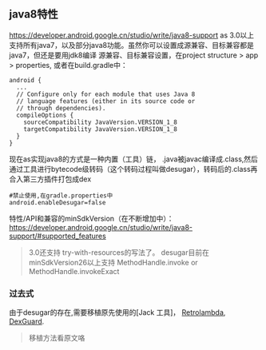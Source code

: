 ## java8特性

https://developer.android.google.cn/studio/write/java8-support as 3.0以上支持所有java7，以及部分java8功能。虽然你可以设置成源兼容、目标兼容都是java7，但还是要用jdk8编译
源兼容、目标兼容设置，在project structure > app > properties, 或者在build.gradle中：

```
android {
  ...
  // Configure only for each module that uses Java 8
  // language features (either in its source code or
  // through dependencies).
  compileOptions {
    sourceCompatibility JavaVersion.VERSION_1_8
    targetCompatibility JavaVersion.VERSION_1_8
  }
}
```

现在as实现java8的方式是一种内置（工具）链，
.java被javac编译成.class,然后通过工具进行bytecode级转码（这个转码过程叫做desugar），转码后的.class再合入第三方插件打包成dex

```
#禁止使用,在gradle.properties中
android.enableDesugar=false
```

特性/API和兼容的minSdkVersion（在不断增加中）：https://developer.android.google.cn/studio/write/java8-support/#supported_features

> 3.0还支持 try-with-resources的写法了。
> desugar目前在minSdkVersion26以上支持 MethodHandle.invoke or MethodHandle.invokeExact

### 过去式

由于desugar的存在,需要移植原先使用的[Jack 工具]，
[Retrolambda](https://github.com/luontola/retrolambda), [DexGuard](https://www.guardsquare.com/en/products/dexguard).

> 移植方法看原文咯